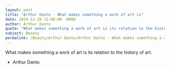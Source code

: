 ```yaml
---
layout: post
title: "Arthur Danto - What makes something a work of art is"
date: 2024-12-28 12:00:00 -0000
author: Arthur Danto
quote: "What makes something a work of art is its relation to the history of art."
subject: Beauty
permalink: /Beauty/Arthur Danto/Arthur Danto - What makes something a work of art is
---
```


What makes something a work of art is its relation to the history of art.

- Arthur Danto
